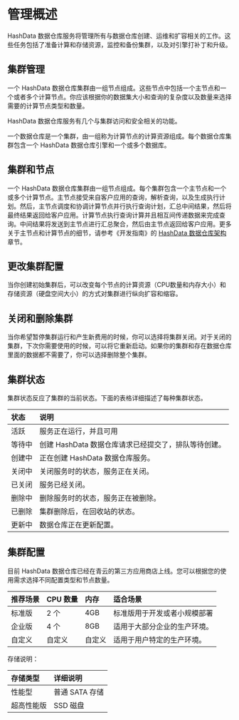 # 管理概述

HashData 数据仓库服务将管理所有与数据仓库创建、运维和扩容相关的工作。这些任务包括了准备计算和存储资源，监控和备份集群，以及对引擎打补丁和升级。

## 集群管理

一个 HashData 数据仓库集群由一组节点组成。这些节点中包括一个主节点和一个或者多个计算节点。你应该根据你的数据集大小和查询的复杂度以及数量来选择需要的计算节点类型和数量。

HashData 数据仓库服务有几个与集群访问和安全相关的功能。

一个数据仓库是一个集群，由一组称为计算节点的计算资源组成。每个数据仓库集群包含一个  HashData 数据仓库引擎和一个或多个数据库。

## 集群和节点

一个 HashData 数据仓库集群由一组节点组成。每个集群包含一个主节点和一个或多个计算节点。主节点接受来自客户应用的查询，解析查询，以及生成执行计划。然后，主节点调度和协调计算节点并行执行查询计划，汇总中间结果，然后将最终结果返回给客户应用。计算节点执行查询计算并且相互间传递数据来完成查询。中间结果将发送到主节点进行汇总聚合，然后由主节点返回给客户应用。更多关于主节点和计算节点的细节，请参考《开发指南》的 [HashData 数据仓库架构](../040-developer-guide/020-hashdata-shu-ju-cang-ku-xi-tong-gai-shu.md/#2) 章节。

## 更改集群配置

当你创建初始集群后，可以改变每个节点的计算资源（CPU数量和内存大小）和存储资源（硬盘空间大小）的方式对集群进行纵向扩容和缩容。

## 关闭和删除集群

当你希望暂停集群运行和产生新费用的时候，你可以选择将集群关闭。对于关闭的集群，下次你需要使用的时候，可以将它重新启动。如果你的集群和存在数据仓库里面的数据都不需要了，你可以选择删除整个集群。

## 集群状态

集群状态反应了集群的当前状态。下面的表格详细描述了每种集群状态。

| 状态 | 说明 |
| :--- | :--- |
| 活跃 | 服务正在运行，并且可用 |
| 等待中 | 创建 HashData 数据仓库请求已经提交了，排队等待创建。 |
| 创建中 | 正在创建 HashData 数据仓库服务。 |
| 关闭中 | 关闭服务时的状态，服务正在关闭。 |
| 已关闭 | 服务已经关闭。 |
| 删除中 | 删除服务时的状态，服务正在被删除。 |
| 已删除 | 集群删除后，在回收站的状态。 |
| 更新中 | 数据仓库正在更新配置。 |

## 集群配置

目前 HashData 数据仓库已经在青云的第三方应用商店上线。您可以根据您的使用需求选择不同配置类型和节点数量。

| 推荐场景 | CPU 数量 | 内存 | 适合场景 |
| :--- | :--- | :--- | :--- |
| 标准版 | 2 个 | 4GB | 标准版用于开发或者小规模部署 |
| 企业版 | 4 个 | 8GB | 适用于大部分企业的生产环境。 |
| 自定义 | 自定义 | 自定义 | 适用于用户特定的生产环境。 |

存储说明：

| 存储类型 | 详细说明 |
| :--- | :--- |
| 性能型 | 普通 SATA 存储 |
| 超高性能版 | SSD 磁盘 |
